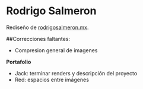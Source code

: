 Rodrigo Salmeron
====

Rediseño de [rodrigosalmeron.mx](http://rodrigosalmeron.mx).

##Correcciones faltantes:

- Compresion general de imagenes

**Portafolio**
- Jack: terminar renders y descripción del proyecto
- Red: espacios entre imágenes